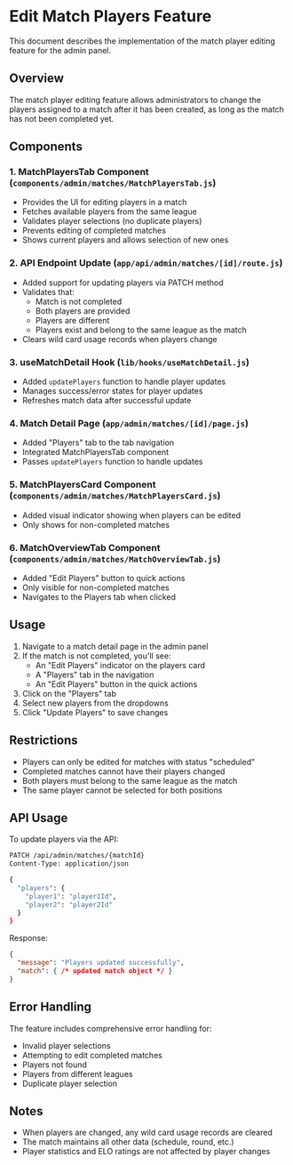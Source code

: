 # Edit Match Players Feature

This document describes the implementation of the match player editing feature for the admin panel.

## Overview

The match player editing feature allows administrators to change the players assigned to a match after it has been created, as long as the match has not been completed yet.

## Components

### 1. **MatchPlayersTab Component** (`components/admin/matches/MatchPlayersTab.js`)
- Provides the UI for editing players in a match
- Fetches available players from the same league
- Validates player selections (no duplicate players)
- Prevents editing of completed matches
- Shows current players and allows selection of new ones

### 2. **API Endpoint Update** (`app/api/admin/matches/[id]/route.js`)
- Added support for updating players via PATCH method
- Validates that:
  - Match is not completed
  - Both players are provided
  - Players are different
  - Players exist and belong to the same league as the match
- Clears wild card usage records when players change

### 3. **useMatchDetail Hook** (`lib/hooks/useMatchDetail.js`)
- Added `updatePlayers` function to handle player updates
- Manages success/error states for player updates
- Refreshes match data after successful update

### 4. **Match Detail Page** (`app/admin/matches/[id]/page.js`)
- Added "Players" tab to the tab navigation
- Integrated MatchPlayersTab component
- Passes `updatePlayers` function to handle updates

### 5. **MatchPlayersCard Component** (`components/admin/matches/MatchPlayersCard.js`)
- Added visual indicator showing when players can be edited
- Only shows for non-completed matches

### 6. **MatchOverviewTab Component** (`components/admin/matches/MatchOverviewTab.js`)
- Added "Edit Players" button to quick actions
- Only visible for non-completed matches
- Navigates to the Players tab when clicked

## Usage

1. Navigate to a match detail page in the admin panel
2. If the match is not completed, you'll see:
   - An "Edit Players" indicator on the players card
   - A "Players" tab in the navigation
   - An "Edit Players" button in the quick actions
3. Click on the "Players" tab
4. Select new players from the dropdowns
5. Click "Update Players" to save changes

## Restrictions

- Players can only be edited for matches with status "scheduled"
- Completed matches cannot have their players changed
- Both players must belong to the same league as the match
- The same player cannot be selected for both positions

## API Usage

To update players via the API:

```bash
PATCH /api/admin/matches/{matchId}
Content-Type: application/json

{
  "players": {
    "player1": "player1Id",
    "player2": "player2Id"
  }
}
```

Response:
```json
{
  "message": "Players updated successfully",
  "match": { /* updated match object */ }
}
```

## Error Handling

The feature includes comprehensive error handling for:
- Invalid player selections
- Attempting to edit completed matches
- Players not found
- Players from different leagues
- Duplicate player selection

## Notes

- When players are changed, any wild card usage records are cleared
- The match maintains all other data (schedule, round, etc.)
- Player statistics and ELO ratings are not affected by player changes
